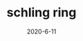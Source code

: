 ---
layout: semiterm
title: schling ring

phonetic: "[ shling ring ]"
ipa: "/ ʃlɪŋ ɹɪŋ /"

definition: [
	{
		pos: noun,
		description: [
			{
				explanation: "A ring of liquid that has schling dripped around the base of a cup or container.",
				example: "When picking up the beer, my hand slightly brushed its schling ring."
			}
		]
	}
]

date: 2020-6-11
neologist: Shawn, John
---